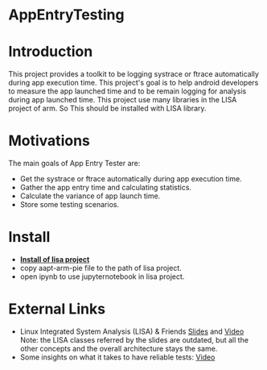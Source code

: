 # AppEntryTesting

Introduction
============

 This project provides a toolkit to be logging systrace or ftrace automatically during app execution time. This project's goal is to help android developers to measure the app launched time and to be remain logging for analysis during app launched time.
 This project use many libraries in the LISA project of arm. So This should be installed with LISA library.

Motivations
===========

The main goals of App Entry Tester are:
-  Get the systrace or ftrace automatically during app execution time. 
-  Gather the app entry time and calculating statistics.
-  Calculate the variance of app launch time.
-  Store some testing scenarios.


Install
=======

- [**Install of lisa project**](https://lisa-linux-integrated-system-analysis.readthedocs.io/en/master/setup.html)
- copy aapt-arm-pie file to the path of lisa project.
- open ipynb to use jupyternotebook in lisa project.


External Links
==============

- Linux Integrated System Analysis (LISA) & Friends [Slides](http://events.linuxfoundation.org/sites/events/files/slides/ELC16_LISA_20160326.pdf) and [Video](https://www.youtube.com/watch?v=yXZzzUEngiU)
  Note: the LISA classes referred by the slides are outdated, but all the other concepts and the overall architecture stays the same.
- Some insights on what it takes to have reliable tests: [Video](https://www.youtube.com/watch?v=I_MZ9XS3_zc&t=7s)
